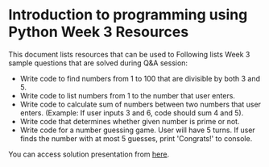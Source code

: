 # Introduction to programming using Python Week 3 Resources

This document lists resources that can be used to
Following lists Week 3 sample questions that are solved during Q&A session:
- Write code to find numbers from 1 to 100 that are divisible by both 3 and 5.
- Write code to list numbers from 1 to the number that user enters.
- Write code to calculate sum of numbers between two numbers that user enters. (Example: If user inputs 3 and 6, code should sum 4 and 5).
- Write code that determines whether given number is prime or not.
- Write code for a number guessing game. User will have 5 turns. If user finds the number with at most 5 guesses, print 'Congrats!' to console.

You can access solution presentation from [here](https://drive.google.com/file/d/15k6Zdig8AI1U9nmtrg64rbCp2Bl-s4aZ/view?usp=sharing).
